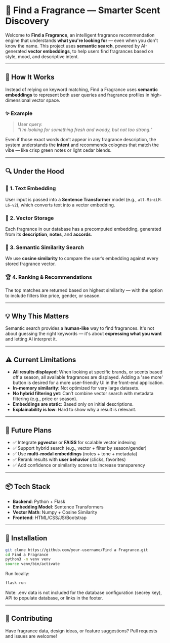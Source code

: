 # 🌿 Find a Fragrance — Smarter Scent Discovery

Welcome to **Find a Fragrance**, an intelligent fragrance recommendation engine that understands **what you're looking for** — even when you don't know the name. This project uses **semantic search**, powered by AI-generated **vector embeddings**, to help users find fragrances based on style, mood, and descriptive intent.

---

## 🧠 How It Works

Instead of relying on keyword matching, Find a Fragrance uses **semantic embeddings** to represent both user queries and fragrance profiles in high-dimensional vector space.

### ✨ Example

> User query:  
> *"I'm looking for something fresh and woody, but not too strong."*

Even if those exact words don’t appear in any fragrance description, the system understands the **intent** and recommends colognes that match the vibe — like crisp green notes or light cedar blends.

---

## 🔍 Under the Hood

### 🧬 1. Text Embedding
User input is passed into a **Sentence Transformer** model (e.g., `all-MiniLM-L6-v2`), which converts text into a vector embedding.

### 🧱 2. Vector Storage
Each fragrance in our database has a precomputed embedding, generated from its **description**, **notes**, and **accords**.

### 📐 3. Semantic Similarity Search
We use **cosine similarity** to compare the user’s embedding against every stored fragrance vector.

### 🏆 4. Ranking & Recommendations
The top matches are returned based on highest similarity — with the option to include filters like price, gender, or season.

---

## 💡 Why This Matters

Semantic search provides a **human-like** way to find fragrances. It's not about guessing the right keywords — it's about **expressing what you want** and letting AI interpret it.

---

## ⚠️ Current Limitations

- **All results displayed**: When looking at specific brands, or scents based off a season, all available fragrances are displayed. Adding a 'see more' button is desired for a more user-friendly UI in the front-end application.
- **In-memory similarity**: Not optimized for very large datasets.
- **No hybrid filtering yet**: Can’t combine vector search with metadata filtering (e.g., price or season).
- **Embeddings are static**: Based only on initial descriptions.
- **Explainability is low**: Hard to show why a result is relevant.

---

## 🚀 Future Plans

- ✅ Integrate **pgvector** or **FAISS** for scalable vector indexing  
- ✅ Support hybrid search (e.g., vector + filter by season/gender)  
- ✅ Use **multi-modal embeddings** (notes + tone + metadata)  
- ✅ Rerank results with **user behavior** (clicks, favorites)  
- ✅ Add confidence or similarity scores to increase transparency  

---

## 📦 Tech Stack

- **Backend**: Python + Flask  
- **Embedding Model**: Sentence Transformers  
- **Vector Math**: Numpy + Cosine Similarity  
- **Frontend**: HTML/CSS/JS/Bootstrap 

---

## 🧰 Installation

```bash
git clone https://github.com/your-username/Find a Fragrance.git
cd Find a Fragrance
python3 -m venv venv
source venv/bin/activate
```

Run locally:
```bash
flask run

```
Note: .env data is not included for the database configuration (secrey key), API to populate database, or links in the footer.

---


## 🤝 Contributing

Have fragrance data, design ideas, or feature suggestions? Pull requests and issues are welcome!
